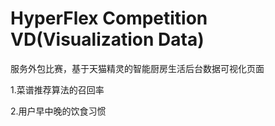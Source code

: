 # HyperFlex Competition VD(Visualization Data)

服务外包比赛，基于天猫精灵的智能厨房生活后台数据可视化页面

1.菜谱推荐算法的召回率

2.用户早中晚的饮食习惯
